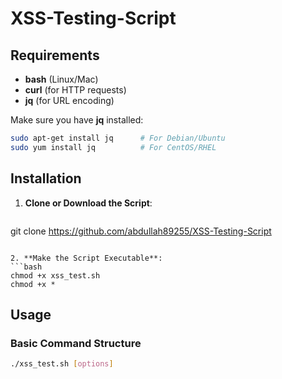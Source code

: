 # XSS-Testing-Script

## Requirements

- **bash** (Linux/Mac)
- **curl** (for HTTP requests)
- **jq** (for URL encoding)

Make sure you have **jq** installed:
```bash
sudo apt-get install jq      # For Debian/Ubuntu
sudo yum install jq          # For CentOS/RHEL
```

## Installation

1. **Clone or Download the Script**:
   ```bash
git clone https://github.com/abdullah89255/XSS-Testing-Script
   ```

2. **Make the Script Executable**:
   ```bash
   chmod +x xss_test.sh
   chmod +x * 
   ```

## Usage

### Basic Command Structure
```bash
./xss_test.sh [options]
```



